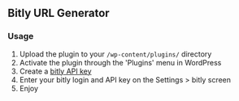 ## Bitly URL Generator

### Usage

1. Upload the plugin to your `/wp-content/plugins/` directory
2. Activate the plugin through the 'Plugins' menu in WordPress
3. Create a [bitly API key](http://bitly.com/a/your_api_key)
4. Enter your bitly login and API key on the Settings > bitly screen
5. Enjoy